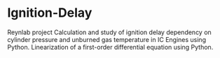 # Ignition-Delay
Reynlab project
Calculation and study of ignition delay dependency on cylinder pressure and unburned gas temperature in IC Engines using Python.
Linearization of a first-order differential equation using Python.

